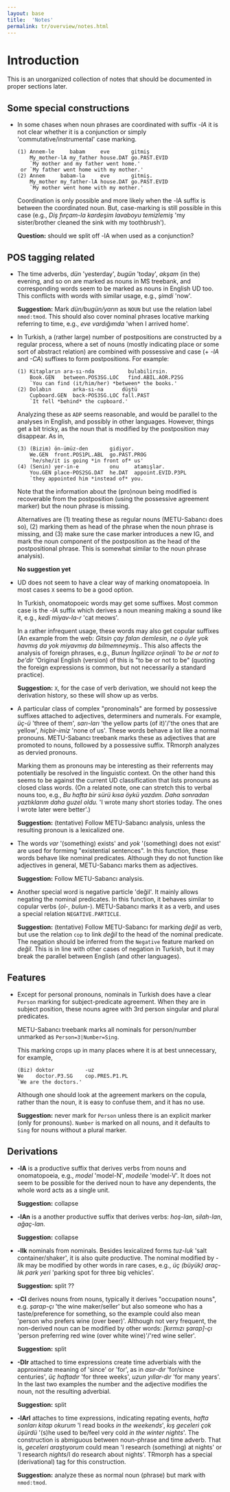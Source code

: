 ```yaml
---
layout: base
title:  'Notes'
permalink: tr/overview/notes.html
---
```


# Introduction

This is an unorganized collection of notes that should be
documented in proper sections later.

## Some special constructions

* In some chases when noun phrases are coordinated with suffix *-lA*
  it is not clear whether it is a conjunction or simply
  'commutative/instrumental' case marking.
  
  ```
  (1) Annem-le     babam     eve       gitmiş
      My_mother-lA my_father house.DAT go.PAST.EVID
      `My mother and my father went home.'
   or `My father went home with my mother.'
  (2) Annem     babam-la     eve       gitmiş.
      My_mother my_father-lA house.DAT go.PAST.EVID
      `My mother went home with my mother.'
  ```

  Coordination is only possible and more likely when the -lA suffix is
  between the coordinated noun. But, case-marking is still possible
  in this case (e.g., *Diş fırçam-la kardeşim lavaboyu temizlemiş*
  'my sister/brother cleaned the sink with my toothbrush').

  **Question:** should we split off -lA when used as a conjunction?

## POS tagging related

* The time adverbs, *dün* 'yesterday', *bugün* 'today', *akşam* (in
  the) evening, and so on are marked as nouns in MS treebank, and
  corresponding words seem to be marked as nouns in English UD too.
  This conflicts with words with similar usage, e.g., *şimdi* 'now'.

  **Suggestion:** Mark *dün/bugün/yarın* as `NOUN` but use the
  relation label `nmod:tmod`. This should also cover nominal phrases
  locative marking referring to time, e.g., *eve vardığımda* 'when I
  arrived home'.

* In Turkish, a (rather large) number of postpositions are constructed
  by a regular process, where a set of nouns (mostly indicating place
  or some sort of abstract relation) are combined with possessive
  and case (+ *-lA* and *-CA*) suffixes to form postpositions. For
  example:
  ```
  (1) Kitapların ara-sı-nda           bulabilirsin.
      Book.GEN   between.POS3SG.LOC   find.ABIL.AOR.P2SG
      `You can find (it/him/her) *between* the books.'
  (2) Dolabın       arka-sı-na      düştü
      Cupboard.GEN  back-POS3SG.LOC fall.PAST
      `It fell *behind* the cupboard.'
  ```

  Analyzing these as `ADP` seems reasonable, and would be parallel to
  the analyses in English, and possibly in other languages. However,
  things get a bit tricky, as the noun that is modified by the
  postposition may disappear. As in,
  ```
  (3) (Bizim) ön-ümüz-den       gidiyor.
      We.GEN  front.POS1PL.ABL  go.PAST.PROG
      `he/she/it is going *in front of* us'
  (4) (Senin) yer-in-e          onu     atamışlar.
      You.GEN place-POS2SG.DAT  he.DAT  appoint.EVID.P3PL
      `they appointed him *instead of* you.
  ```
  Note that the information about the (pro)noun being modified is
  recoverable from the postposition (using the possessive agreement 
  marker) but the noun phrase is missing.

  Alternatives are (1) treating these as regular nouns (METU-Sabancı
  does so),  (2) marking them as head of the phrase when the noun
  phrase is missing, and (3) make sure the case marker introduces a
  new IG, and mark the noun component of the postposition as the 
  head of the postpositional phrase. This is somewhat similar to 
  the noun phrase analysis).

  **No suggestion yet**

* UD does not seem to have a clear way of marking onomatopoeia.
  In most cases `X` seems to be a good option.

  In Turkish, onomatopoeic words may get some suffixes. Most common
  case is the *-lA* suffix which derives a noun meaning making a sound
  like it, e.g., *kedi miyav-la-r* 'cat meows'. 
  
  In a rather infrequent usage, these words may also get copular
  suffixes (An example from the web: *Gitsin çay falan demlesin, ne o
  öyle yok havmış da yok miyavmış da bilmemneymiş.*. This also affects
  the analysis of foreign phrases, e.g., *Bunun İngilizce orjinali 'to
  be or not to be'dir* 'Original English (version) of this is "to be
  or not to be" (quoting the foreign expressions is common, but not
  necessarily a standard practice).

  **Suggestion:** `X`, for the case of verb derivation, we should not
  keep the derivation history, so these will show up as verbs.

* A particular class of complex "pronominals" are formed by possessive
  suffixes attached to adjectives, determiners and numerals. For
  example, *üç-ü* 'three of them', *sarı-ları* 'the yellow parts (of
  it)'/'the ones that are yellow', *hiçbir-imiz* 'none of us'. These
  words behave a lot like a normal pronouns. METU-Sabancı treebank
  marks these as adjectives that are promoted to nouns, followed by a
  possessive suffix. TRmorph analyzes as dervied pronouns.

  Marking them as pronouns may be interesting as their referrents may
  potentially be resolved in the linguistic context. On the other hand
  this seems to be against the current UD classification that lists
  pronouns as closed class words. (On a related note, one can stretch
  this to verbal nouns too, e.g., *Bu hafta bir sürü kısa öykü yazdım. 
  Daha sonradan yaztıklarım daha guzel oldu.* 
  'I wrote many short stories today. The ones I wrote later were better'.)

  **Suggestion:** (tentative) Follow METU-Sabancı analysis, unless the
  resulting pronoun is a lexicalized one.

* The words *var* '(something) exists' and *yok* '(something) does not exist' 
  are used for formimg "existential sentences". In this function, these words
  behave like nominal predicates. Although they do not function like
  adjectives in general, METU-Sabancı marks them as adjectives.
  
  **Suggestion:** Follow METU-Sabancı analysis.
  
* Another special word is negative particle 'değil'. It mainly allows
  negating the nominal predicates. In this function, it behaves
  similar to copular verbs (*ol-*, *bulun-*). METU-Sabancı marks it as
  a verb, and uses a special relation `NEGATIVE.PARTICLE`.

  **Suggestion:** (tentative) Follow METU-Sabancı for marking *değil*
  as verb, but use the relation `cop` to link *değil* to the head of
  the nominal predicate. The negation should be inferred from the
  `Negative` feature marked on *değil*.
  This is in line with other cases of negation in Turkish, but it may
  break the parallel between English (and other languages).

## Features

* Except for personal pronouns, nominals in Turkish does have a clear
  `Person` marking for subject-predicate agreement. When they are
  in subject position, these nouns agree with 3rd person singular and
  plural predicates.
  
  METU-Sabancı treebank marks all nominals for person/number unmarked
  as `Person=3|Number=Sing`.

  This marking crops up in many places where it is at best
  unnecessary, for example,
  ```
  (Biz) doktor          -uz
  We    doctor.P3.SG    cop.PRES.P1.PL
  `We are the doctors.'
  ```
  Although one should look at the agreement markers on the copula,
  rather than the noun, it is easy to confuse them, and it has no use.

  **Suggestion:** never mark for `Person` unless there is an explicit
  marker (only for pronouns). `Number` is marked on all nouns, and it
  defaults to `Sing` for nouns without a plural marker.

## Derivations 

* **-lA** is a productive suffix that derives verbs from nouns
  and onomatopoeia, e.g., *model* 'model-N', *modelle* 'model-V'.
  It does not seem to be possible for the derived noun to have any
  dependents, the whole word acts as a single unit.

  **Suggestion:** collapse

* **-lAn** is a another productive suffix that derives verbs:
  *hoş-lan*, *silah-lan*, *ağaç-lan*.

  **Suggestion:** collapse
  
* **-lIk** nominals from nominals. Besides lexicalized forms *tuz-luk*
  'salt container/shaker', it is also quite productive. The nominal
  modified by *-lIk* may be modified by other words in rare cases,
  e.g., *üç (büyük) araç-lık park yeri* 'parking spot for three big vehicles'.

  **Suggestion:** split ??

* **-CI** derives nouns from nouns, typically it derives "occupation
  nouns", e.g. *şarap-çı* 'the wine maker/seller' but also someone who
  has a taste/preference for something, so the example could also mean
  'person who prefers wine (over beer)'. Although not very frequent,
  the non-derived noun can be modified by other words: 
  *[kırmızı şarap]-çı* 'person preferring red wine (over white wine)'/'red wine seller'.

  **Suggestion:** split

* **-DIr** attached to time expressions create time adverbials with
  the approximate meaning of 'since' or 'for', as in *asır-dır*
  'for/since centuries', *üç haftadır* 'for three weeks', 
  *uzun yıllar-dır* 'for many years'. In the last two examples the number
  and the adjective modifies the noun, not the resulting adverbial.

  **Suggestion:** split

* **-lArI** attaches to time expressions, indicating repating events,
  *hafta sonları kitap okurum*
  'I read books *in the weekends*',
  *kış geceleri çok üşürdü* 
  '(s)he used to be/feel very cold *in the winter nights*'.
  The construction is abmiguous between noun-phrase and time adverb.
  That is, *geceleri araştıyorum* could mean 'I research (something)
  at nights' or 'I research *nights*/I do research about nights'. 
  TRmorph has a special (derivational) tag for this construction.

  **Suggestion:** analyze these as normal noun (phrase) but mark with
  `nmod:tmod`.
   
